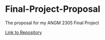 # Final-Project-Proposal

The proposal for my ANGM 2305 Final Project

[Link to Repository]([url](https://github.com/Dev-McElroy/Final-Project-Proposal.git))
